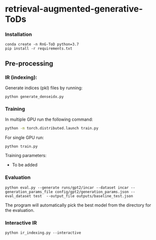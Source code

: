 # retrieval-augmented-generative-ToDs

### Installation
```
conda create -n RnG-ToD python=3.7
pip install -r requirements.txt
```

## Pre-processing
### IR (indexing):
Generate indices (pkl) files by running:
```
python generate_denseidx.py
```

### Training
In multiple GPU run the following command:
```bash
python -m torch.distributed.launch train.py
```
For single GPU run:
```
python train.py
```

Training parameters:
- To be added

### Evaluation
```
python eval.py --generate runs/gpt2/incar --dataset incar --generation_params_file config/gpt2/generation_params.json --eval_dataset test  --output_file outputs/baseline_test.json
```
The program will automatically pick the best model from the directory for the evaluation.

###  Interactive IR
```
python ir_indexing.py --interactive
```

